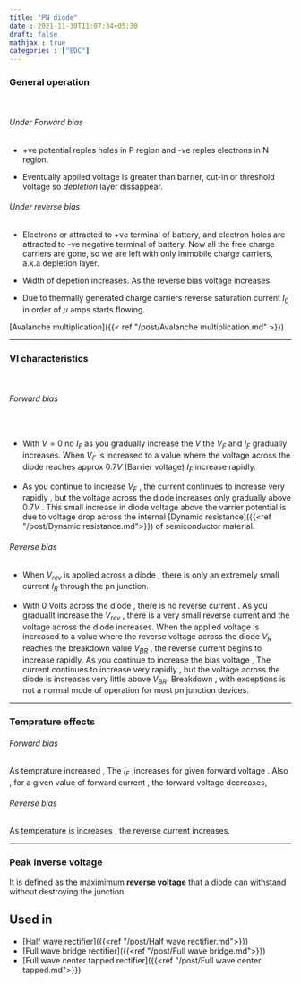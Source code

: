 ```yaml
---
title: "PN diode"
date : 2021-11-30T11:07:34+05:30
draft: false
mathjax : true
categories : ["EDC"]
---
```



### General operation

&nbsp;

###### Under Forward bias

- +ve potential reples holes in P region and -ve reples electrons in N region.

- Eventually appiled voltage is greater than barrier, cut-in or threshold voltage so *depletion* layer dissappear.

###### Under reverse bias

- Electrons or attracted to +ve terminal of battery, and electron holes are attracted to -ve negative terminal of battery. Now all the free charge carriers are gone, so we are left with only immobile charge carriers, a.k.a depletion layer.

- Width of depetion increases. As the reverse bias voltage increases.

- Due to thermally generated charge carriers reverse saturation current $I_0$ in order of  $\mu$ amps starts flowing.


[Avalanche multiplication]({{< ref "/post/Avalanche multiplication.md" >}})


---

### VI characteristics
&nbsp;
###### Forward bias
&nbsp;
- With $V = 0$ no $I_F$ as you gradually increase the $V$ the $V_F$ and $I_F$ gradually increases. When $V_F$ is increased to a value where the voltage across the diode reaches approx $0.7  V$ (Barrier voltage) $I_F$ increase rapidly.

	
		
- As you continue to increase $V_F$ , the current continues to increase very rapidly , but the voltage across the diode increases only gradually above $0.7V$  . This small increase in diode voltage above the varrier potential is due to voltage drop across the internal [Dynamic resistance]({{<ref "/post/Dynamic resistance.md">}}) of semiconductor material. 
	
###### Reverse bias

- When $V_{rev}$ is applied across a diode , there is only an extremely small current $I_R$ through the pn junction.


- With 0 Volts across the diode , there is no reverse current . As you graduallt increase the $V_{rev}$ , there is a very small reverse current  and the voltage across the diode increases. When the applied voltage is increased to a value where the reverse voltage across the diode $V_{R}$ reaches the breakdown value $V_{BR}$ , the reverse current begins to increase rapidly. As you continue to increase the bias voltage , The current continues to increase very rapidly , but the voltage across the diode is increases very little above $V_{BR}$. Breakdown , with exceptions is not a normal mode of operation for most pn junction devices.

---

### Temprature effects

	
###### Forward bias
	

As temprature increased , The $I_F$ ,increases for given forward voltage . Also , for a given value of forward current , the forward voltage decreases,
	
###### Reverse bias 

As temperature is increases , the reverse current increases.

---
	
### Peak inverse voltage

It is defined as the maximimum **reverse voltage** that a diode can withstand without destroying the junction.


	
## Used in 

- [Half wave rectifier]({{<ref "/post/Half wave rectifier.md">}})
- [Full wave bridge rectifier]({{<ref "/post/Full wave bridge.md">}})
- [Full wave center tapped rectifier]({{<ref "/post/Full wave center tapped.md">}})

